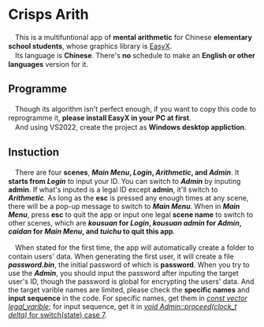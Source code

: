 # Crisps Arith
　This is a multifuntional app of **mental arithmetic** for Chinese **elementary school students**, whose graphics library is [EasyX](https://docs.easyx.cn/).  
　Its language is **Chinese**. There's **no** schedule to make an **English or other languages** version for it.
## Programme
　Though its algorithm isn't perfect enough, if you want to copy this code to reprogramme it, **please install EasyX in your PC at first**.  
　And using VS2022, create the project as **Windows desktop appliction**.
## Instuction
　There are four **scenes**, ***Main Menu*, *Login*, *Arithmetic*, and *Admin***. 
It **starts from *Login*** to input your ID. You can switch to ***Admin*** by inputing **admin**. 
If what's inputed is a legal ID except **admin**, it'll switch to ***Arithmetic***. 
As long as the **esc** is pressed any enough times at any scene, there will be a pop-up message to switch to ***Main Menu***. 
When in ***Main Menu***, press **esc** to quit the app or input one legal **scene name** to switch to other scenes, which are ***kousuan* for *Login*, *kousuan admin* for *Admin*, *caidan* for *Main Menu*, and *tuichu* to quit this app**. 

　When stated for the first time, the app will automatically create a folder to contain users' data. 
When generating the first user, it will create a file ***password.bin***, the initial password of which is **password**. 
When you try to use the ***Admin***, you should input the password after inputing the target user's ID, though the password is global for encrypting the users' data. 
And the target varible names are limited, please check the **specific names** and **input sequence** in the code. 
For specific names, get them in [*const vector<string> legal_varible*](./pre.h#L24-L63); for input sequence, get it in [*void Admin::proceed(clock_t delta)* for switch(state) case 7](./next.h#L801-L921).
